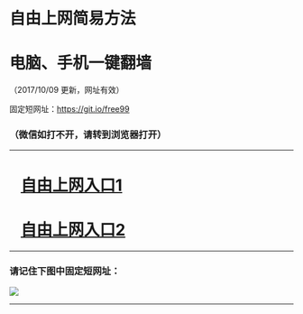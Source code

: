 ﻿# 自由上网简易方法

# 电脑、手机一键翻墙

（2017/10/09 更新，网址有效）

固定短网址：https://git.io/free99

### （微信如打不开，请转到浏览器打开）


***





# &nbsp;&nbsp; <a href="http://ft2258229955.fwq-tz-1001.info/fwqtz01.html?t=100900120366 " target="_blank">自由上网入口1</a>
# &nbsp;&nbsp; <a href="http://ft1314222937.fwq-tz-1002.info/fwqtz02.html?t=10090013100 " target="_blank">自由上网入口2</a>
***

### 请记住下图中固定短网址：

<img src="https://s3-us-west-2.amazonaws.com/fwq-1001/yjfq-20170905okok.png" /> 


***

